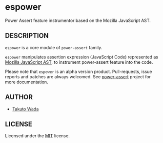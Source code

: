 espower
================================

Power Assert feature instrumentor based on the Mozilla JavaScript AST.


DESCRIPTION
---------------------------------------
`espower` is a core module of `power-assert` family.


`espower` manipulates assertion expression (JavaScript Code) represented as [Mozilla JavaScript AST](https://developer.mozilla.org/en-US/docs/SpiderMonkey/Parser_API), to instrument power-assert feature into the code.


Please note that `espower` is an alpha version product. Pull-requests, issue reports and patches are always welcomed. See [power-assert](http://github.com/twada/power-assert) project for more documentation.


AUTHOR
---------------------------------------
* [Takuto Wada](http://github.com/twada)


LICENSE
---------------------------------------
Licensed under the [MIT](https://raw.github.com/twada/empower/master/MIT-LICENSE.txt) license.

